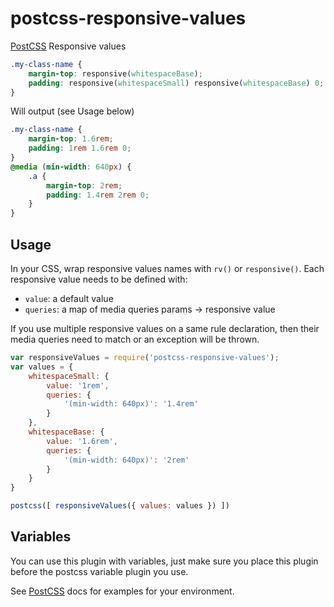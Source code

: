 # postcss-responsive-values

[PostCSS] Responsive values

[PostCSS]: https://github.com/postcss/postcss

```css
.my-class-name {
    margin-top: responsive(whitespaceBase);
    padding: responsive(whitespaceSmall) responsive(whitespaceBase) 0;
}
```
Will output (see Usage below)

```css
.my-class-name {
    margin-top: 1.6rem;
    padding: 1rem 1.6rem 0;
}
@media (min-width: 640px) {
    .a {
        margin-top: 2rem;
        padding: 1.4rem 2rem 0;
    }
}
```

## Usage

In your CSS, wrap responsive values names with `rv()` or `responsive()`. Each responsive value needs to be defined with:
- `value`: a default value
- `queries`: a map of media queries params -> responsive value

If you use multiple responsive values on a same rule declaration, then their media queries need to match or an exception will be thrown.

```js
var responsiveValues = require('postcss-responsive-values');
var values = {
    whitespaceSmall: {
        value: '1rem',
        queries: {
            '(min-width: 640px)': '1.4rem'
        }
    },
    whitespaceBase: {
        value: '1.6rem',
        queries: {
            '(min-width: 640px)': '2rem'
        }
    }
}

postcss([ responsiveValues({ values: values }) ])
```

## Variables

You can use this plugin with variables, just make sure you place this plugin before the postcss variable plugin you use.

See [PostCSS] docs for examples for your environment.
